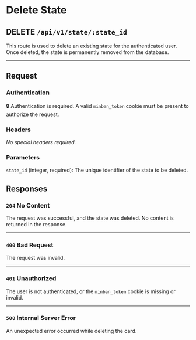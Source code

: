 # Delete State

<h2><span class="color-delete">DELETE</span> <code>/api/v1/state/:state_id</code></h2>

This route is used to delete an existing state for the authenticated user. Once deleted, the state is permanently removed from the database.

---

## Request

### Authentication
🔒 Authentication is required. A valid `minban_token` cookie must be present to authorize the request.

### Headers
_No special headers required._

### Parameters
`state_id` (integer, required): The unique identifier of the state to be deleted.

## Responses

### `204` No Content
The request was successful, and the state was deleted. No content is returned in the response.

---

### `400` Bad Request
The request was invalid.

---

### `401` Unauthorized
The user is not authenticated, or the `minban_token` cookie is missing or invalid.

---

### `500` Internal Server Error
An unexpected error occurred while deleting the card.

